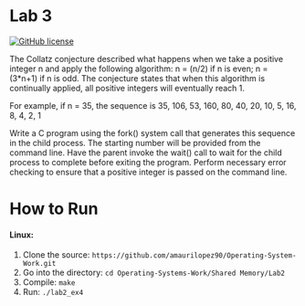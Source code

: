 # Lab 3

[![GitHub license](https://img.shields.io/badge/license-MIT-blue.svg)](https://raw.githubusercontent.com/amaurilopez90/Operating-System-Work/master/LICENSE)

The Collatz conjecture described what happens when we take a positive integer n and apply the following algorithm: n = (n/2) if n is even; n = (3*n+1) if n is odd. The conjecture states that when this algorithm is continually applied, all positive integers will eventually reach 1. 

For example, if n = 35, the sequence is 35, 106, 53, 160, 80, 40, 20, 10, 5, 16, 8, 4, 2, 1

Write a C program using the fork() system call that generates this sequence in the child process. The starting number will be provided from the command line. Have the parent invoke the wait() call to wait for the child process to complete before exiting the program. Perform necessary error checking to ensure that a positive integer is passed on the command line.

# How to Run

#### Linux:

1. Clone the source: `https://github.com/amaurilopez90/Operating-System-Work.git`
2. Go into the directory: `cd Operating-Systems-Work/Shared Memory/Lab2`
3. Compile: `make`
4. Run: `./lab2_ex4` 
